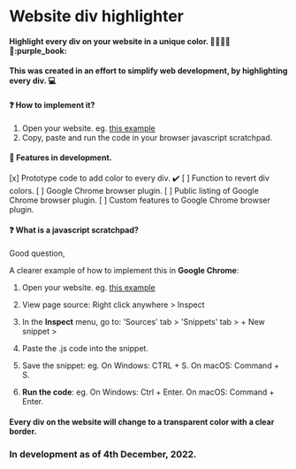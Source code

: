 # Website div highlighter

#### Highlight every div on your website in a unique color. :closed_book::orange_book::ledger::green_book::blue_book::purple_book:

#### This was created in an effort to simplify web development, by highlighting every div. :computer:

#### ❓ How to implement it?

1. Open your website.
   eg. [this example](https://example.com/)
2. Copy, paste and run the code in your browser javascript scratchpad.

#### :arrow_up_small: Features in development.

[x] Prototype code to add color to every div. :heavy_check_mark:
[ ] Function to revert div colors.
[ ] Google Chrome browser plugin.
[ ] Public listing of Google Chrome browser plugin.
[ ] Custom features to Google Chrome browser plugin.

#### ❓ What is a javascript scratchpad?

Good question,

A clearer example of how to implement this in **Google Chrome**:

1. Open your website.
   eg. [this example](https://example.com/)

2. View page source: Right click anywhere > Inspect

3. In the **Inspect** menu, go to:
   'Sources' tab \>
   'Snippets' tab \>
   \+ New snippet \>

4. Paste the .js code into the snippet.

5. Save the snippet:
   eg.
   On Windows: CTRL + S.
   On macOS: Command + S.

6. **Run the code**:
   eg.
   On Windows: Ctrl + Enter.
   On macOS: Command + Enter.

#### Every div on the website will change to a transparent color with a clear border.

### In development as of 4th December, 2022.

